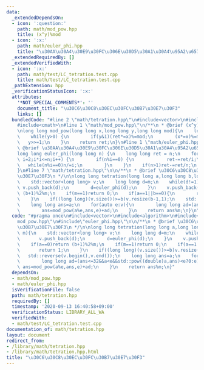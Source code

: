 ```yaml
---
data:
  _extendedDependsOn:
  - icon: ':question:'
    path: math/mod_pow.hpp
    title: (x^y)%mod
  - icon: ':x:'
    path: math/euler_phi.hpp
    title: "\u30AA\u30A4\u30E9\u30FC\u306E\u30D5\u30A1\u30A4\u95A2\u6570"
  _extendedRequiredBy: []
  _extendedVerifiedWith:
  - icon: ':x:'
    path: math/test/LC_tetration.test.cpp
    title: math/test/LC_tetration.test.cpp
  _pathExtension: hpp
  _verificationStatusIcon: ':x:'
  attributes:
    '*NOT_SPECIAL_COMMENTS*': ''
    document_title: "\u30C6\u30C8\u30EC\u30FC\u30B7\u30E7\u30F3"
    links: []
  bundledCode: "#line 2 \"math/tetration.hpp\"\n#include<vector>\n#include<algorithm>\n\
    #include<cmath>\n#line 1 \"math/mod_pow.hpp\"\n/**\n * @brief (x^y)%mod\n */\n\
    \nlong long mod_pow(long long x,long long y,long long mod){\n    long long ret=1;\n\
    \    while(y>0) {\n        if(y&1)(ret*=x)%=mod;\n        (x*=x)%=mod;\n     \
    \   y>>=1;\n    }\n    return ret;\n}\n#line 1 \"math/euler_phi.hpp\"\n/**\n *\
    \ @brief \u30AA\u30A4\u30E9\u30FC\u306E\u30D5\u30A1\u30A4\u95A2\u6570\n */\n\n\
    long long euler_phi(long long n) {\n    long long ret = n;\n    for(long long\
    \ i=2;i*i<=n;i++) {\n        if(n%i==0) {\n            ret-=ret/i;\n         \
    \   while(n%i==0)n/=i;\n        }\n    }\n    if(n>1)ret-=ret/n;\n    return ret;\n\
    }\n#line 7 \"math/tetration.hpp\"\n\n/**\n * @brief \u30C6\u30C8\u30EC\u30FC\u30B7\
    \u30E7\u30F3\n */\n\nlong long tetration(long long a,long long b,long long m){\n\
    \    std::vector<long long> v;\n    long long d=m;\n    while(d!=1){\n       \
    \ v.push_back(d);\n        d=euler_phi(d);\n    }\n    v.push_back(1);\n    if(a==0)return\
    \ (b+1)%2%m;\n    if(m==1)return 0;\n    if(a==1||b==0){\n        return 1;\n\
    \    }\n    if((long long)(v.size())>=b)v.resize(b-1,1);\n    std::reverse(v.begin(),v.end());\n\
    \    long long ans=a;\n    for(auto e:v){\n        long long ad=(ans<=32&&a<e&&std::pow((double)a,ans)<e?0:e);\n\
    \        ans=mod_pow(a%e,ans,e)+ad;\n    }\n    return ans%m;\n}\n"
  code: "#pragma once\n#include<vector>\n#include<algorithm>\n#include<cmath>\n#include\"\
    mod_pow.hpp\"\n#include\"euler_phi.hpp\"\n\n/**\n * @brief \u30C6\u30C8\u30EC\u30FC\
    \u30B7\u30E7\u30F3\n */\n\nlong long tetration(long long a,long long b,long long\
    \ m){\n    std::vector<long long> v;\n    long long d=m;\n    while(d!=1){\n \
    \       v.push_back(d);\n        d=euler_phi(d);\n    }\n    v.push_back(1);\n\
    \    if(a==0)return (b+1)%2%m;\n    if(m==1)return 0;\n    if(a==1||b==0){\n \
    \       return 1;\n    }\n    if((long long)(v.size())>=b)v.resize(b-1,1);\n \
    \   std::reverse(v.begin(),v.end());\n    long long ans=a;\n    for(auto e:v){\n\
    \        long long ad=(ans<=32&&a<e&&std::pow((double)a,ans)<e?0:e);\n       \
    \ ans=mod_pow(a%e,ans,e)+ad;\n    }\n    return ans%m;\n}"
  dependsOn:
  - math/mod_pow.hpp
  - math/euler_phi.hpp
  isVerificationFile: false
  path: math/tetration.hpp
  requiredBy: []
  timestamp: '2020-09-13 16:40:58+09:00'
  verificationStatus: LIBRARY_ALL_WA
  verifiedWith:
  - math/test/LC_tetration.test.cpp
documentation_of: math/tetration.hpp
layout: document
redirect_from:
- /library/math/tetration.hpp
- /library/math/tetration.hpp.html
title: "\u30C6\u30C8\u30EC\u30FC\u30B7\u30E7\u30F3"
---
```

